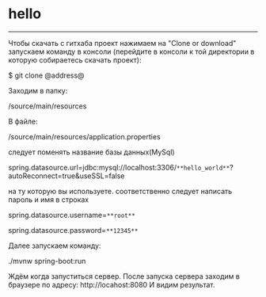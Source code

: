 # hello
***
Чтобы скачать с гитхаба проект нажимаем на "Clone or download"  запускаем команду в консоли (перейдите в консоли к той директории в которую собираетесь скачать проект):

$ git clone @address@

Заходим в папку:

/source/main/resources

В файле:

/source/main/resources/application.properties

следует поменять название базы данных(MySql)

spring.datasource.url=jdbc:mysql://localhost:3306/```**hello_world**```?autoReconnect=true&useSSL=false

на ту которую вы используете. соответственно следует написать пароль и имя в строках

spring.datasource.username=```**root**```

spring.datasource.password=```**12345**```

Далее запускаем команду:

./mvnw spring-boot:run

Ждём когда запуститься сервер. После запуска сервера заходим в браузере по адресу:
http://locahost:8080
И видим результат.
